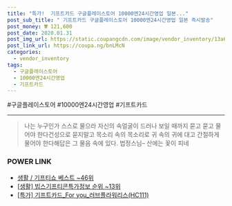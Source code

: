 ```yaml
--- 
title: "특가!  기프트카드 구글플레이스토어 10000엔24시간영업 일본..." 
post_sub_title: " 기프트카드 구글플레이스토어 10000엔24시간영업 일본 즉시발송" 
post_money: ₩ 121,600 
post_date: 2020.01.31 
post_img_url: https://static.coupangcdn.com/image/vendor_inventory/13a6/3e91a3511087ef3bf37d1b033476075fdeea8af143425fdda33cd20607d9.jpg 
post_link_url: https://coupa.ng/bnLMcN 
categories: 
  - vendor_inventory 
tags: 
  - 구글플레이스토어 
  - 10000엔24시간영업 
  - 기프트카드 
--- 
```

  #구글플레이스토어 #10000엔24시간영업 #기프트카드 
<hr> 

> 나는 누구인가 스스로 물으라 자신의 속얼굴이 드러나 보일 때까지 묻고 묻고 물어야 한다건성으로 묻지말고 목소리 속의 목소리로 귀 속의 귀에 대고 간절하게 물어야 한다해답은 그 물음 속에 있다. 법정스님–  산에는 꽃이 피네 


### POWER LINK

* <a href="https://blog.naver.com/santokki14/221782863932" target="_blank">생활 / 기프티쇼 베스트 ~46위</a>
* <a href="https://blog.naver.com/fasyy4321/221771670259" target="_blank"> [생활] 빕스기프티콘특가정보 순위 ~13위</a>
* <a href="https://blog.naver.com/sakai111/221791626992" target="_blank">[특가] 기프트카드_For you_러브플라워리스(HC111)</a>
